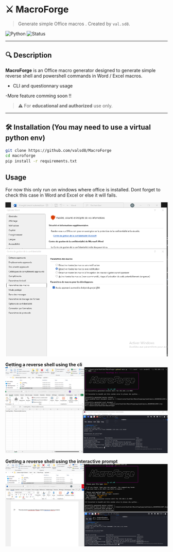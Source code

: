 # ⚔️ MacroForge

> Generate simple Office macros . Created by `val.sd8`.

![Python](https://img.shields.io/badge/Python-3.10%2B-blue)
![Status](https://img.shields.io/badge/status-dev-red)

---

## 🔍 Description

**MacroForge** is an Office macro generator designed to generate simple reverse shell and powershell commands in Word / Excel macros.

- CLI and questionnary usage

-More feature comming soon !!

> ⚠️ For **educational and authorized** use only.

---

## 🛠️ Installation (You may need to use a virtual python env)

```bash
git clone https://github.com/valsd8/MacroForge
cd macroforge
pip install -r requirements.txt
```

## Usage

For now this only run on windows where office is installed. Dont forget to check this case in Word and Excel or else it will fails. 


![Enabling VBA object model](content/objectModelVBA.png)


**Getting a reverse shell using the cli**
![Simple example on how to get a reverse shell using the tool with the cli](content/reverse_shell_demo.png)

**Getting a reverse shell using the interactive prompt**
![same with the interactive mode](content/reverse_shell_using_interactive.png)

